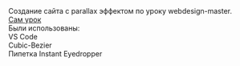 <div>
Создание сайта с parallax эффектом по уроку webdesign-master. 
 <br><a href="https://webdesign-master.ru/blog/html-css/parallax-scrolling-website.html" class="my-link">Cам урок</a>
<br> Были использованы:
 <br>VS Code 
 <br>Cubic-Bezier 
 <br>Пипетка Instant Eyedropper
</div>

